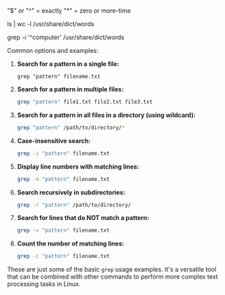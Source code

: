 "$" or "^" = exactly 
"*" = zero or more-time

ls | wc -l /usr/share/dict/words

grep -i '^computer' /usr/share/dict/words



Common options and examples:

1. **Search for a pattern in a single file:**
   ```
   grep "pattern" filename.txt
   ```

2. **Search for a pattern in multiple files:**
   ```bash
   grep "pattern" file1.txt file2.txt file3.txt
   ```

3. **Search for a pattern in all files in a directory (using wildcard):**
   ```bash
   grep "pattern" /path/to/directory/*
   ```

4. **Case-insensitive search:**
   ```bash
   grep -i "pattern" filename.txt
   ```

5. **Display line numbers with matching lines:**
   ```bash
   grep -n "pattern" filename.txt
   ```

6. **Search recursively in subdirectories:**
   ```bash
   grep -r "pattern" /path/to/directory/
   ```

7. **Search for lines that do NOT match a pattern:**
   ```bash
   grep -v "pattern" filename.txt
   ```

8. **Count the number of matching lines:**
   ```bash
   grep -c "pattern" filename.txt
   ```

These are just some of the basic `grep` usage examples. It's a versatile tool that can be combined with other commands to perform more complex text processing tasks in Linux.
